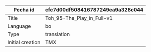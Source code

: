 |Pecha id | cfe7d00df508416787249ea9a328c044
| --- | --- 
|Title | Toh_95-The_Play_in_Full-v1 
|Language | bo
|Type | translation
|Initial creation | TMX